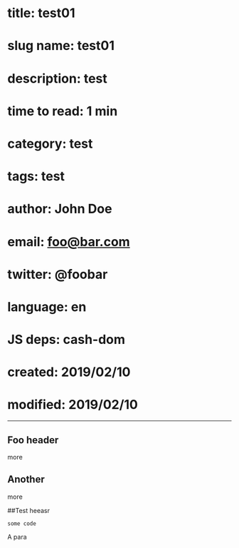# title:        test01
# slug name:    test01
# description:  test
# time to read: 1 min
# category:     test
# tags:         test
# author:       John Doe
# email:        foo@bar.com
# twitter:      @foobar
# language:     en
# JS deps:      cash-dom 
# created:      2019/02/10
# modified:     2019/02/10

---

## Foo header

more

## Another

more

##Test heeasr

```
some code
```

A para



